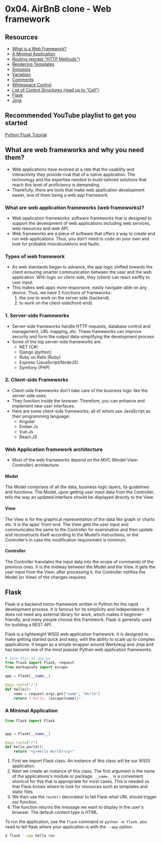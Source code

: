 # 0x04. AirBnB clone - Web framework

## Resources

- [What is a Web Framework?](https://intranet.alxswe.com/rltoken/64SQpOGx46Ljp0zFJchESg)
- [A Minimal Application](https://intranet.alxswe.com/rltoken/NopQlHIr9J_9OPX9XRgfvw)
- [Routing (except “HTTP Methods”)](https://intranet.alxswe.com/rltoken/cQiIhbSdIcg1Ao1MICseBg)
- [Rendering Templates](https://intranet.alxswe.com/rltoken/DBM65T59nySd0ZRlZZ0CXw)
- [Synopsis](https://intranet.alxswe.com/rltoken/5Y_A7XB9Qo1JeZgiSUq0yQ)
- [Variables](https://intranet.alxswe.com/rltoken/ITzobwYP1Lc4KqEUUcYCGw)
- [Comments](https://intranet.alxswe.com/rltoken/ykUFuQSE9KD1M7WGY-4v4w)
- [Whitespace Control](https://intranet.alxswe.com/rltoken/NMLZom50ZVOxQlgYW3rnuQ)
- [List of Control Structures (read up to “Call”)](https://intranet.alxswe.com/rltoken/5AGhzIt0zSpPJh9SFysdMQ)
- [Flask](https://intranet.alxswe.com/rltoken/VJs151_hsE9g7Cw-Pz5bVg)
- [Jinja](https://intranet.alxswe.com/rltoken/2y_hunzGCCvSot06EW67UQ)

## Recommended YouTube playlist to get you started

[Python Flusk Tutorial](https://youtu.be/MwZwr5Tvyxo?list=PL-osiE80TeTs4UjLw5MM6OjgkjFeUxCYH)

## What are web frameworks and why you need them?

- Web applications have evolved at a rate that the usability and interactivity they provide rival that of a native application. The technology and the expertise needed to build tailored solutions that reach this level of proficiency is demanding.
- Thankfully, there are tools that make web application development easier, one of them being a web app framework.

### What are web application frameworks (web frameworks)?

- Web application frameworks: software frameworks that is designed to support the development of web applications including web services, web resources and web API.
- Web frameworks are a piece of software that offers a way to create and run web applications. Thus, you don't need to code on your own and look for probable miscalculations and faults.

### Types of web framework

- As web standards began to advance, the app logic shifted towards the client ensuring smarter communication between the user and the web application. With logic on client-side, they (client) can react swiftly to user input.
- This makes web apps more responsive, easily navigate-able on any device. Thus, we have 2 functions of frameworks:
    1. the one to work on the server side (backend).
    2. to work on the client-side(front-end).

### 1. Server-side Frameworks
- Server-side frameworks handle HTTP requests, database control and management, URL mapping, etc. These frameworks can improve security and form the output data-simplifying the development process
- Some of the top server-side frameworks are:
    - NET (C#)
    - Django (python)
    - Ruby on Rails (Ruby)
    - Express (JavaScript/NodeJS)
    - Symfony (PHP)

### 2. Client-side Frameworks

- Client-side frameworks don't take care of the business logic like the server-side ones.
- They function inside the browser. Therefore, you can enhance and implement new user interfaces.
- Here are some client-side frameworks; all of whom use JavaScript as their programming language:
    - Angular
    - Ember.Js
    - Vue.Js
    - React.JS

### Web Application framework architecture

- Most of the web frameworks depend on the MVC (Model-View-Controller) architecture.

#### Model

The Model comprises of all the data, business logic layers, its guidelines and functions. The Model, upon getting user input data from the Controller, tells the way an updated interface should be displayed directly to the View.

#### View

The View is for the graphical representation of the data like graph or charts etc. It is the apps’ front-end. The View gets the user input and communicates the same to the Controller for examination and then update and reconstructs itself according to the Model’s instructions, or the Controller’s in case the modification requirement is minimum.

#### Controller

The Controller translates the input data into the scope of commands of the previous ones. It is the midway between the Model and the View. It gets the user input from the View; after processing it, the Controller notifies the Model (or View) of the changes required.

## Flask

Flask is a backend micro-framework written in Python for the rapid development process. It is famous for its simplicity and independence. It does not need any external library for work, which makes it beginner-friendly, and many people choose this framework. Flask is generally used for building a REST API.

Flask is a lightweight WSGI web application framework. It is designed to make getting started quick and easy, with the ability to scale up to complex applications. It began as a simple wrapper around Werkzeug and Jinja and has become one of the most popular Python web application frameworks.

```Python
# save this as app.py
from flask import Flask, request
from markupsafe import escape

app = Flask(__name__)

@app.route('/')
def hello():
    name = request.args.get("name", "World")
    return f'Hello, {escape(name)}!'
```

### A Minimal Application

```python
from flask import Flask


app = Flask(__name__)

@app.route("/")
def hello_world():
    return "<p>Hello World!</p>"
```

1. First we import Flask class. An instance of this class will be our WSGI application.
2. Next we create an instance of this class. The first argument is the name of the applications's module or package. `__name__` is a convenient shortcut for this that is appropriate for most cases. This is needed so that Flask knows where to look for resources such as templates and static files.
3. We then use the `route()` decorateor to tell Flask what URL should trigger our function.
4. The function returns the message we want to display in the user's browser. The default content type is HTML.

To run the application, use the `flask` command or `python -m flask`. you need to tell flask where your application is with the `--app` option.
```bash
$ flask --app hello run
```
